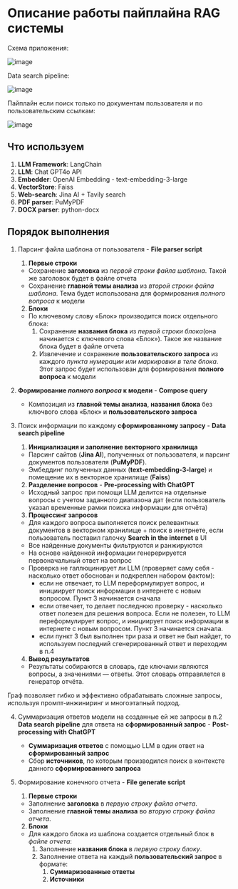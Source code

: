 # Описание работы пайплайна RAG системы

Схема приложения:

![image](https://github.com/FlimsyDwarf/lct2024-rag/assets/72410090/598790db-fc53-41f6-8974-a16c38eb52e7)


Data search pipeline:

![image](https://github.com/FlimsyDwarf/lct2024-rag/assets/72410090/78031a71-b529-4cdb-b808-1b245d80de01)


Пайплайн если поиск только по документам пользователя и по пользовательским ссылкам:

![image](https://github.com/FlimsyDwarf/lct2024-rag/assets/72410090/f7e11d2b-5c42-4085-9a31-2b84358ea138)


## Что используем
1. **LLM Framework**: LangChain
2. **LLM**: Chat GPT4o API
3. **Embedder**: OpenAI Embedding - text-embedding-3-large
4. **VectorStore**: Faiss
5. **Web-search**: Jina AI + Tavily search
6. **PDF parser**: PuMyPDF
7. **DOCX parser**: python-docx

## Порядок выполнения
1. Парсинг файла шаблона от пользователя - **File parser script**
  
    1. **Первые строки**
      - Сохранение **заголовка** из *первой строки файла шаблона*. Такой же заголовок будет в файле отчета
      - Сохранение **главной темы анализа** из *второй строки файла шаблона*. Тема будет использована для формирования *полного вопроса* к модели
    2. **Блоки**
      - По ключевому слову «Блок» производится поиск отдельного блока:
        1. Сохранение **названия блока** из *первой строки блока*(она начинается с ключевого слова «Блок»). Такое же название блока будет в файле отчета
        2. Извлечение и сохранение **пользовательского запроса** из каждого *пункта нумерации или маркировки в теле блока*. Этот запрос будет использован для формирования **полного вопроса** к модели

2. **Формирование *полного вопроса* к модели** - **Compose query**
    - Композиция из **главной темы анализа**, **названия блока** без ключвого слова «Блок» и **пользовательского запроса**

3. Поиск информации по каждому **сформированному запросу** - **Data search pipeline**

    1. **Инициализация и заполнение векторного хранилища**
      - Парсинг сайтов (**Jina AI**), полученных от пользователя, и парсинг документов пользователя (**PuMyPDF**).
      - Эмбеддинг полученных данных (**text-embedding-3-large**) и помещение их в векторное хранилище (**Faiss**)
    2. **Разделение вопросов** - **Pre-processing with ChatGPT**
      - Исходный запрос при помощи LLM делится на отдельные вопросы с учетом заданного диапазона дат (если пользователь указал временные рамки поиска информации для отчёта)
    3. **Процессинг запросов**
      - Для каждого вопроса выполняется поиск релевантных документов в векторном хранилище + поиск в инетрнете, если пользователь поставил галочку **Search in the internet** в UI
      - Все найденные документы фильтруются и ранжируются
      - На основе найденной информации генерерируется первоначальный ответ на вопрос
      - Проверка не галлюцинирует ли LLM (проверяет саму себя - насколько ответ обоснован и подкреплен набором фактом):
        - если не отвечает, то LLM переформулирует вопрос, и инициирует поиск информации в интернете с новым вопросом. Пункт 3 начинается сначала
        - если отвечает, то делает последнюю проверку - насколько ответ полезен для решения вопроса. Если не полезен, то LLM переформулирует вопрос, и инициирует поиск информации в интернете с новым вопросом. Пункт 3 начинается сначала.
        - если пункт 3 был выполнен три раза и ответ не был найдет, то используем последний сгенерированный ответ и переходим в п.4
    4. **Вывод результатов**
      - Результаты собираются в словарь, где ключами являются вопросы, а значениями — ответы. Этот словарь отправялется в генератор отчёта.
  
  Граф позволяет гибко и эффективно обрабатывать сложные запросы, используя промпт-инжиниринг и многоэтапный подход.

4. Суммаризация ответов модели на созданные ей же запросы в п.2 **Data search pipeline** для ответа на **сформированный запрос** - **Post-processing with ChatGPT**
    - **Суммаризация ответов** с помощью LLM в один ответ на **сформированный запрос**
    - Сбор **источников**, по которым производился поиск в контексте данного **сформированного запроса**
  
5. Формирование конечного отчета - **File generate script**

    1. **Первые строки**
      - Заполнение **заголовка** в *первую строку файла отчета*.
      - Заполнение **главной темы анализа** во *вторую строку файла отчета*.
    2. **Блоки**
      - Для каждого блока из шаблона создается отдельный блок в *файле отчета*:
        1. Заполнение **названия блока** в *первую строку блоку*.
        2. Заполнение ответа на каждый **пользовательский запрос** в формате:
             1. **Суммаризованные ответы**
             2. **Источники**
